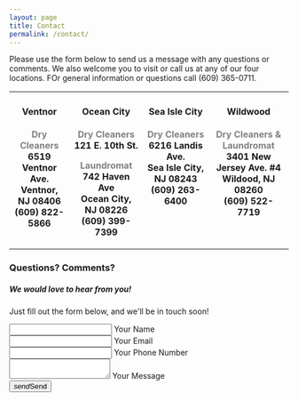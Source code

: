 ```yaml
---
layout: page
title: Contact
permalink: /contact/
---
```


Please use the form below to send us a message with any questions or comments. We also welcome you to visit or call us at any of our four locations. FOr general information or questions call (609) 365-0711.

<table style="margin-left: auto; margin-right: auto;">
<tbody>
<tr>
<td style="vertical-align: top;">
<h4 style="text-align: center;"><strong>Ventnor</strong></h4>
<p style="text-align: center;"><span style="color: #808080;"><strong>Dry Cleaners</strong></span><br /><strong>6519 Ventnor Ave. <br />Ventnor, NJ 08406<br />(609) 822-5866</strong></p>
</td>
<td style="text-align: center; vertical-align: top;">
<h4><strong>Ocean City</strong></h4>
<p><span style="color: #808080;"><strong>Dry Cleaners</strong></span><br /><strong>121 E. 10th St.<br /></strong></p>
<p><span style="color: #808080;"><strong>Laundromat</strong></span><br /><strong>742 Haven Ave<br />Ocean City, NJ 08226<br />(609) 399-7399</strong></p>
</td>
<td style="text-align: center; vertical-align: top;">
<h4><strong>Sea Isle City</strong></h4>
<p><span style="color: #808080;"><strong>Dry Cleaners</strong></span><br /><strong>6216 Landis Ave.<br />Sea Isle City, NJ 08243<br />(609) 263-6400</strong></p>
</td>
<td style="text-align: center; vertical-align: top;">
<h4><strong>Wildwood</strong></h4>
<p><span style="color: #808080;"><strong>Dry Cleaners &amp; Laundromat</strong></span><br /><strong>3401 New Jersey Ave. #4<br />Wildood, NJ 08260<br />(609) 522-7719</strong></p>
</td>
</tr>
</tbody>
</table>

### Questions? Comments?
##### We would love to hear from you!
Just fill out the form below, and we'll be in touch soon!

<div class="row">
  <form class="col s12" method="POST" action="https://formspree.io/sharpcleaners@gmail.com">
    <div class="row">
      <div class="input-field col s12">
        <input id="name" type="text" class="validate" name="name">
        <label for="name">Your Name</label>
      </div>
    </div>
    <div class="row">
      <div class="input-field col s12">
        <input id="email" type="email" class="validate" name="email">
        <label for="email">Your Email</label>
      </div>
    </div>
    <div class="row">
      <div class="input-field col s12">
        <input id="tel" type="tel" class="validate" name="tel">
        <label for="tel">Your Phone Number</label>
      </div>
    </div>
    <div class="row">
      <div class="input-field col s12">
        <textarea id="textarea1" class="materialize-textarea" name="message"></textarea>
        <label for="textarea1">Your Message</label>
      </div>
    </div>
    <button type="submit" class="btn-large waves-effect waves-light blue darken-4"><i class="material-icons right">send</i>Send </button>
  </form>
</div>
